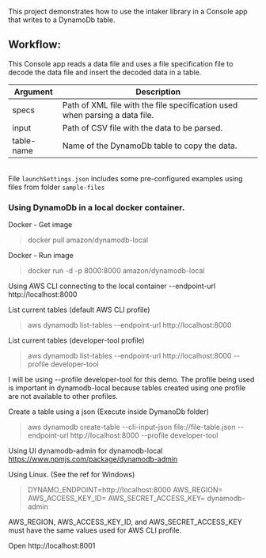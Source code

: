 This project demonstrates how to use the intaker library in a Console app that writes to a DynamoDb table.

## Workflow:

This Console app reads a data file and uses a file specification file to decode the data file and insert the decoded data in a table.

Argument | Description
-|-
specs | Path of XML file with the file specification used when parsing a data file.
input | Path of CSV file with the data to be parsed.
table-name | Name of the DynamoDb table to copy the data.

&nbsp;  
File `launchSettings.json` includes some pre-configured examples using files from folder `sample-files` 

### Using DynamoDb in a local docker container.

Docker - Get image
>docker pull amazon/dynamodb-local

Docker - Run image
>docker run -d -p 8000:8000 amazon/dynamodb-local

Using AWS CLI connecting to the local container
--endpoint-url http://localhost:8000

List current tables (default AWS CLI profile)
>aws dynamodb list-tables --endpoint-url http://localhost:8000

List current tables (developer-tool profile)
>aws dynamodb list-tables --endpoint-url http://localhost:8000 --profile developer-tool

I will be using --profile developer-tool for this demo. The profile being used is important in dynamodb-local because tables created using one profile are not available to other profiles.

Create a table using a json (Execute inside DymanoDb folder)
>aws dynamodb create-table --cli-input-json file://file-table.json --endpoint-url http://localhost:8000 --profile developer-tool


Using UI dynamodb-admin for dynamodb-local
https://www.npmjs.com/package/dynamodb-admin

Using Linux. (See the ref for Windows)
>DYNAMO_ENDPOINT=http://localhost:8000 AWS_REGION=<region> AWS_ACCESS_KEY_ID=<access-key> AWS_SECRET_ACCESS_KEY=<secret-key> dynamodb-admin 

AWS_REGION, AWS_ACCESS_KEY_ID, and AWS_SECRET_ACCESS_KEY must have the same values used for AWS CLI profile.

Open
http://localhost:8001